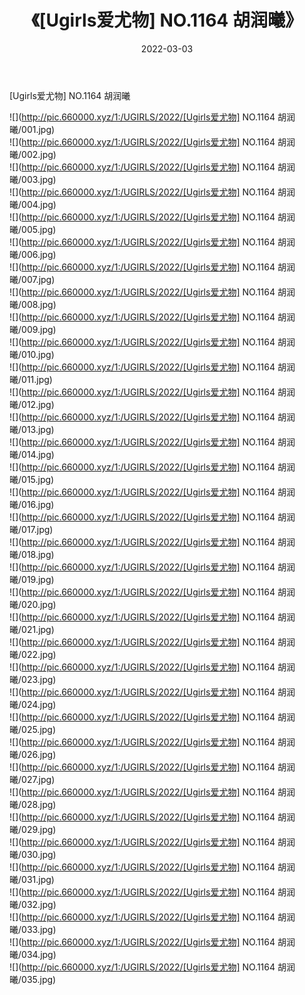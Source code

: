 ﻿---
layout: post
title:  《[Ugirls爱尤物] NO.1164 胡润曦》
date:   2022-03-03
img: http://pic.660000.xyz/1:/UGIRLS/2022/[Ugirls爱尤物] NO.1164 胡润曦/000.jpg
categories: [美女, 清纯, 唯美]
---

[Ugirls爱尤物] NO.1164 胡润曦

 ![](http://pic.660000.xyz/1:/UGIRLS/2022/[Ugirls爱尤物] NO.1164 胡润曦/001.jpg) <br>![](http://pic.660000.xyz/1:/UGIRLS/2022/[Ugirls爱尤物] NO.1164 胡润曦/002.jpg) <br>![](http://pic.660000.xyz/1:/UGIRLS/2022/[Ugirls爱尤物] NO.1164 胡润曦/003.jpg) <br>![](http://pic.660000.xyz/1:/UGIRLS/2022/[Ugirls爱尤物] NO.1164 胡润曦/004.jpg) <br>![](http://pic.660000.xyz/1:/UGIRLS/2022/[Ugirls爱尤物] NO.1164 胡润曦/005.jpg) <br>![](http://pic.660000.xyz/1:/UGIRLS/2022/[Ugirls爱尤物] NO.1164 胡润曦/006.jpg) <br>![](http://pic.660000.xyz/1:/UGIRLS/2022/[Ugirls爱尤物] NO.1164 胡润曦/007.jpg) <br>![](http://pic.660000.xyz/1:/UGIRLS/2022/[Ugirls爱尤物] NO.1164 胡润曦/008.jpg) <br>![](http://pic.660000.xyz/1:/UGIRLS/2022/[Ugirls爱尤物] NO.1164 胡润曦/009.jpg) <br>![](http://pic.660000.xyz/1:/UGIRLS/2022/[Ugirls爱尤物] NO.1164 胡润曦/010.jpg) <br>![](http://pic.660000.xyz/1:/UGIRLS/2022/[Ugirls爱尤物] NO.1164 胡润曦/011.jpg) <br>![](http://pic.660000.xyz/1:/UGIRLS/2022/[Ugirls爱尤物] NO.1164 胡润曦/012.jpg) <br>![](http://pic.660000.xyz/1:/UGIRLS/2022/[Ugirls爱尤物] NO.1164 胡润曦/013.jpg) <br>![](http://pic.660000.xyz/1:/UGIRLS/2022/[Ugirls爱尤物] NO.1164 胡润曦/014.jpg) <br>![](http://pic.660000.xyz/1:/UGIRLS/2022/[Ugirls爱尤物] NO.1164 胡润曦/015.jpg) <br>![](http://pic.660000.xyz/1:/UGIRLS/2022/[Ugirls爱尤物] NO.1164 胡润曦/016.jpg) <br>![](http://pic.660000.xyz/1:/UGIRLS/2022/[Ugirls爱尤物] NO.1164 胡润曦/017.jpg) <br>![](http://pic.660000.xyz/1:/UGIRLS/2022/[Ugirls爱尤物] NO.1164 胡润曦/018.jpg) <br>![](http://pic.660000.xyz/1:/UGIRLS/2022/[Ugirls爱尤物] NO.1164 胡润曦/019.jpg) <br>![](http://pic.660000.xyz/1:/UGIRLS/2022/[Ugirls爱尤物] NO.1164 胡润曦/020.jpg) <br>![](http://pic.660000.xyz/1:/UGIRLS/2022/[Ugirls爱尤物] NO.1164 胡润曦/021.jpg) <br>![](http://pic.660000.xyz/1:/UGIRLS/2022/[Ugirls爱尤物] NO.1164 胡润曦/022.jpg) <br>![](http://pic.660000.xyz/1:/UGIRLS/2022/[Ugirls爱尤物] NO.1164 胡润曦/023.jpg) <br>![](http://pic.660000.xyz/1:/UGIRLS/2022/[Ugirls爱尤物] NO.1164 胡润曦/024.jpg) <br>![](http://pic.660000.xyz/1:/UGIRLS/2022/[Ugirls爱尤物] NO.1164 胡润曦/025.jpg) <br>![](http://pic.660000.xyz/1:/UGIRLS/2022/[Ugirls爱尤物] NO.1164 胡润曦/026.jpg) <br>![](http://pic.660000.xyz/1:/UGIRLS/2022/[Ugirls爱尤物] NO.1164 胡润曦/027.jpg) <br>![](http://pic.660000.xyz/1:/UGIRLS/2022/[Ugirls爱尤物] NO.1164 胡润曦/028.jpg) <br>![](http://pic.660000.xyz/1:/UGIRLS/2022/[Ugirls爱尤物] NO.1164 胡润曦/029.jpg) <br>![](http://pic.660000.xyz/1:/UGIRLS/2022/[Ugirls爱尤物] NO.1164 胡润曦/030.jpg) <br>![](http://pic.660000.xyz/1:/UGIRLS/2022/[Ugirls爱尤物] NO.1164 胡润曦/031.jpg) <br>![](http://pic.660000.xyz/1:/UGIRLS/2022/[Ugirls爱尤物] NO.1164 胡润曦/032.jpg) <br>![](http://pic.660000.xyz/1:/UGIRLS/2022/[Ugirls爱尤物] NO.1164 胡润曦/033.jpg) <br>![](http://pic.660000.xyz/1:/UGIRLS/2022/[Ugirls爱尤物] NO.1164 胡润曦/034.jpg) <br>![](http://pic.660000.xyz/1:/UGIRLS/2022/[Ugirls爱尤物] NO.1164 胡润曦/035.jpg) <br>